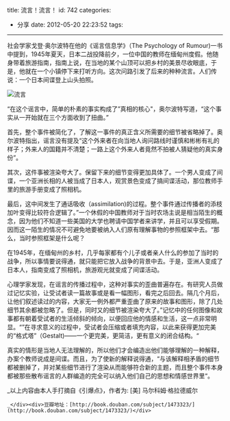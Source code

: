 title: 流言！流言！
id: 742
categories:
  - 分享
date: 2012-05-20 22:23:52
tags:
---

社会学家戈登&middot;奥尔波特在他的《谣言信息学》（The Psychology of Rumour)一书中提到，1945年夏天，日本二战投降前夕，一位中国的教师在缅甸州度假。他随身带着旅游指南，指南上说，在当地的某个山顶可以把乡村的美景尽收眼底，于是，他就在一个小镇停下来打听方向。这次问路引发了后来的种种流言。人们传说：一个日本间谍登上山头拍照。

![流言](http://www.zhangmin.name/blog/wp-content/uploads/596.jpg)

&ldquo;在这个谣言中，简单的朴素的事实构成了&rdquo;真相的核心&quot;，奥尔波特写道，&ldquo;这个事实从一开始就在三个方面收到了扭曲。&rdquo;

首先，整个事件被简化了，了解这一事件的真正含义所需要的细节被省略掉了。奥尔波特指出，谣言没有提及&ldquo;这个外来者在向当地人询问路线时谨慎和彬彬有礼的样子；外来人的国籍并不清楚；一路上这个外来人者竟然不拍被人猜疑他的真实身份&rdquo;。

其次，这件事被渲染夸大了。保留下来的细节变得更加具体了。一个男人变成了间谍，一个亚洲长相的人被当成了日本人，观赏景色变成了搞间谍活动，那位教师手里的旅游手册变成了照相机。

最后，这中间发生了通话吸收（assimilation)的过程。整个事件通过传播者的添枝加叶变得比较符合逻辑了。&rdquo;一个休假的中国教师对于当时农场主说是相当陌生的概念，因为他们不知道一些美国的大学也聘请中国学者来讲学，并且可以享受假期。因而这一陌生的情况不可避免地要被纳入人们原有理解事物的参照框架中去。&ldquo;那么，当时参照框架是什么呢？

在1945年，在缅甸州的乡村，几乎每家都有个儿子或者亲人什么的参加了当时的战争，所以事情要说得通，就只能把它放入战争的背景中去。于是，亚洲人变成了日本人，指南变成了照相机，旅游观光就变成了间谍活动。

心理学家发现，在谣言的传播过程中，这种对事实的歪曲普遍存在。有研究人员做过记忆实验，让受试者读一篇故事或是看一幅图形，看完之后回去。隔几个月后，让他们叙述读过的内容，大家无一例外都严重歪曲了原来的故事和图形，除了几处细节其余都被忽略了。但是，同时又的细节被渲染夸大了。&rdquo;记忆中的任何图像和故事都有朝着受试者的生活倾斜的倾向，以便回应他的情感和生活，这一点非常明显。&ldquo;&rdquo;在寻求意义的过程中，受试者会压缩或者填充内容，以此来获得更加完美的&ldquo;格式塔&rdquo;（Gestalt)&mdash;&mdash;一个更完美，更简洁，更有意义的闭合结构。&ldquo;

真实的情形是当地人无法理解的，所以他们才会编造出他们能够理解的一种解释，办案个教师说成是间谍。而且，为了使新的解释说得通，&ldquo;与该解释相矛盾的细节都被删掉了，并对某些细节进行了渲染从而能够符合新的主题，而且整个事件本身都被那些散布谣言的人群编造的完全可以纳入他们自己的思想和情感世界里&ldquo;。
<div>_以上内容由本人手打摘自《引爆点》，作者为: [美] 马尔科姆&middot;格拉德威尔

	_</div><div>豆瓣地址：[http://book.douban.com/subject/1473323/](http://book.douban.com/subject/1473323/)</div>